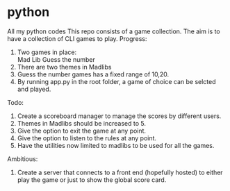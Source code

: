 # python
All my python codes
This repo consists of a game collection. 
The aim is to have a collection of CLI games to play. 
Progress: 
1. Two games in place:  
    Mad Lib
    Guess the number
2. There are two themes in Madlibs
3. Guess the number games has a fixed range of 10,20.
4. By running app.py in the root folder, a game of choice can be selcted and played.

Todo:
1. Create a scoreboard manager to manage the scores by different users. 
2. Themes in Madlibs should be increased to 5.
3. Give the option to exit the game at any point.
4. Give the option to listen to the rules at any point.
5. Have the utilities now limited to madlibs to be used for all the games.

Ambitious:
1. Create a server that connects to a front end (hopefully hosted) to either play the game or just to show the global score card. 